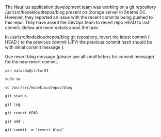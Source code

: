 The Nautilus application development team was working on a git repository /usr/src/kodekloudrepos/blog present on Storage server in Stratos DC. However, they reported an issue with the recent commits being pushed to this repo. They have asked the DevOps team to revert repo HEAD to last commit. Below are more details about the task:

In /usr/src/kodekloudrepos/blog git repository, revert the latest commit ( HEAD ) to the previous commit (JFYI the previous commit hash should be with initial commit message ).

Use revert blog message (please use all small letters for commit message) for the new revert commit.

```
ssh natasha@ststor01

sudo su

cd /usr/src/kodekloudrepos/blog

git status

git log

git revert HEAD

git add .

git commit -m "revert blog"

```
